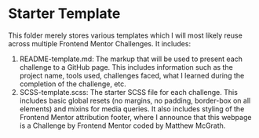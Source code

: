 # Starter Template

This folder merely stores various templates which I will most likely reuse across multiple Frontend Mentor Challenges. It includes:

1. README-template.md: The markup that will be used to present each challenge to a GitHub page. This includes information such as the project name, tools used, challenges faced, what I learned during the completion of the challenge, etc.
2. SCSS-template.scss: The starter SCSS file for each challenge. This includes basic global resets (no margins, no padding, border-box on all elements) and mixins for media queries. It also includes styling of the Frontend Mentor attribution footer, where I announce that this webpage is a Challenge by Frontend Mentor coded by Matthew McGrath.
